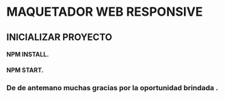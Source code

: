 # **MAQUETADOR WEB  RESPONSIVE**

## **INICIALIZAR PROYECTO**

#### NPM INSTALL.
#### NPM START.


### De de antemano muchas gracias por la oportunidad brindada .